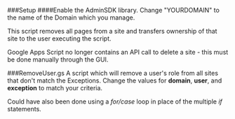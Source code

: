 ###Setup
####Enable the AdminSDK library.
Change "YOURDOMAIN" to the name of the Domain which you manage.

This script removes all pages from a site and transfers ownership of that site to the user executing the script.

Google Apps Script no longer contains an API call to delete a site - this must be done manually through the GUI. 

###RemoveUser.gs
A script which will remove a user's role from all sites that don't match the Exceptions.
Change the values for <b>domain</b>, <b>user</b>, and <b>exception</b> to match your criteria.

Could have also been done using a <i>for/case</i> loop in place of the multiple <i>if</i> statements. 
